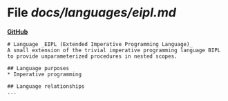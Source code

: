 # File _docs/languages/eipl.md_
**[GitHub](https://github.com/softlang/yas/blob/master/docs/languages/eipl.md)**
```
# Language _EIPL (Extended Imperative Programming Language)_
A small extension of the trivial imperative programming language BIPL to provide unparameterized procedures in nested scopes.

## Language purposes
* Imperative programming

## Language relationships
...
```
